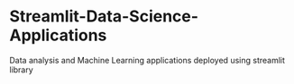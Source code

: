 # Streamlit-Data-Science-Applications
Data analysis and Machine Learning applications deployed using streamlit library
